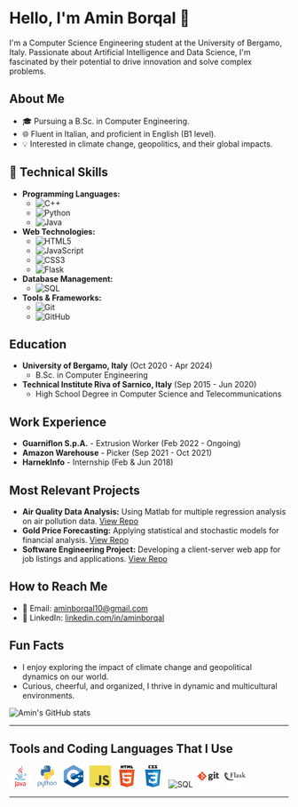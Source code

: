 # Hello, I'm Amin Borqal 👋

I'm a Computer Science Engineering student at the University of Bergamo, Italy. Passionate about Artificial Intelligence and Data Science, I'm fascinated by their potential to drive innovation and solve complex problems.

## About Me
- 🎓 Pursuing a B.Sc. in Computer Engineering.
- 🌐 Fluent in Italian, and proficient in English (B1 level).
- 💡 Interested in climate change, geopolitics, and their global impacts.

## 🚀 Technical Skills
- **Programming Languages:** 
  - ![C++](https://img.shields.io/badge/-C++-00599C?style=flat-square&logo=cplusplus&logoColor=white)
  - ![Python](https://img.shields.io/badge/-Python-3776AB?style=flat-square&logo=python&logoColor=white)
  - ![Java](https://img.shields.io/badge/-Java-007396?style=flat-square&logo=java&logoColor=white)
- **Web Technologies:** 
  - ![HTML5](https://img.shields.io/badge/-HTML5-E34F26?style=flat-square&logo=html5&logoColor=white)
  - ![JavaScript](https://img.shields.io/badge/-JavaScript-F7DF1E?style=flat-square&logo=javascript&logoColor=black)
  - ![CSS3](https://img.shields.io/badge/-CSS3-1572B6?style=flat-square&logo=css3&logoColor=white)
  - ![Flask](https://img.shields.io/badge/-Flask-000000?style=flat-square&logo=flask&logoColor=white)
- **Database Management:**
  - ![SQL](https://img.shields.io/badge/-SQL-4479A1?style=flat-square&logo=mysql&logoColor=white)
- **Tools & Frameworks:** 
  - ![Git](https://img.shields.io/badge/-Git-F05032?style=flat-square&logo=git&logoColor=white)
  - ![GitHub](https://img.shields.io/badge/-GitHub-181717?style=flat-square&logo=github&logoColor=white)
  <!-- Aggiungi qui altri strumenti e framework che usi -->

## Education
- **University of Bergamo, Italy** (Oct 2020 - Apr 2024)
  - B.Sc. in Computer Engineering
- **Technical Institute Riva of Sarnico, Italy** (Sep 2015 - Jun 2020)
  - High School Degree in Computer Science and Telecommunications

## Work Experience
- **Guarniflon S.p.A.** - Extrusion Worker (Feb 2022 - Ongoing)
- **Amazon Warehouse** - Picker (Sep 2021 - Oct 2021)
- **HarnekInfo** - Internship (Feb & Jun 2018)

## Most Relevant Projects
- **Air Quality Data Analysis:** Using Matlab for multiple regression analysis on air pollution data. [View Repo](#)
- **Gold Price Forecasting:** Applying statistical and stochastic models for financial analysis. [View Repo](#)
- **Software Engineering Project:** Developing a client-server web app for job listings and applications. [View Repo](#)

## How to Reach Me
- 📧 Email: aminborqal10@gmail.com
- 🔗 LinkedIn: [linkedin.com/in/aminborqal](https://linkedin.com/in/aminborqal)

## Fun Facts
- I enjoy exploring the impact of climate change and geopolitical dynamics on our world.
- Curious, cheerful, and organized, I thrive in dynamic and multicultural environments.

![Amin's GitHub stats](https://github-readme-stats.vercel.app/api?username=aminb00&theme=onedark&show_icons=true)

---
## Tools and Coding Languages That I Use
<img src="https://github.com/devicons/devicon/blob/master/icons/java/java-original-wordmark.svg" title="Java" alt="Java" width="40" height="40"/>&nbsp;
<img src="https://github.com/devicons/devicon/blob/master/icons/python/python-original-wordmark.svg" title="Python" alt="Python" width="40" height="40"/>&nbsp;
<img src="https://github.com/devicons/devicon/blob/master/icons/cplusplus/cplusplus-original.svg" title="C++" alt="C++" width="40" height="40"/>&nbsp;
<img src="https://github.com/devicons/devicon/blob/master/icons/javascript/javascript-original.svg" title="JavaScript" alt="JavaScript" width="40" height="40"/>&nbsp;
<img src="https://github.com/devicons/devicon/blob/master/icons/html5/html5-original-wordmark.svg" title="HTML5" alt="HTML5" width="40" height="40"/>&nbsp;
<img src="https://github.com/devicons/devicon/blob/master/icons/css3/css3-original-wordmark.svg" title="CSS3" alt="CSS3" width="40" height="40"/>&nbsp;
<img src="https://github.com/devicons/devicon/blob/master/icons/sql/sql-original-wordmark.svg" title="SQL" alt="SQL" width="40" height="40"/>&nbsp;
<img src="https://github.com/devicons/devicon/blob/master/icons/git/git-original-wordmark.svg" title="Git" alt="Git" width="40" height="40"/>&nbsp;
<img src="https://github.com/devicons/devicon/blob/master/icons/flask/flask-original-wordmark.svg" title="Flask" alt="Flask" width="40" height="40"/>&nbsp;
<!-- Aggiungi qui altri strumenti e linguaggi che usi -->
---

[//]: # (Altre sezioni del tuo README...)




